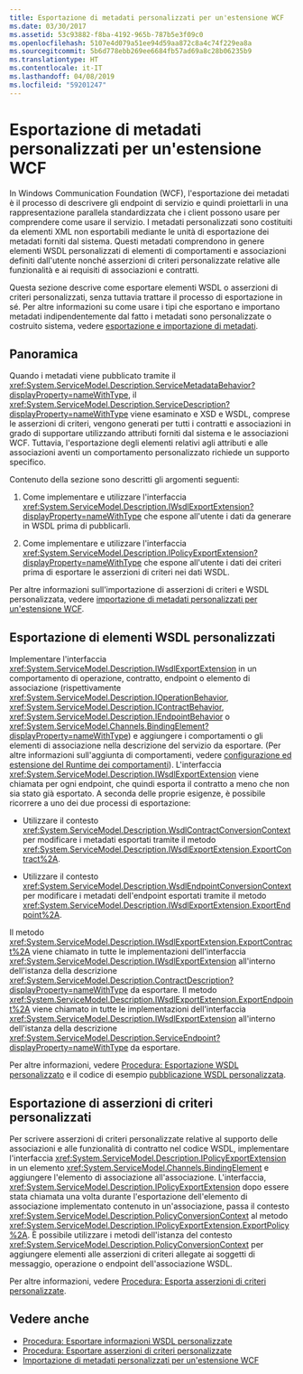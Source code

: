 ```yaml
---
title: Esportazione di metadati personalizzati per un'estensione WCF
ms.date: 03/30/2017
ms.assetid: 53c93882-f8ba-4192-965b-787b5e3f09c0
ms.openlocfilehash: 5107e4d079a51ee94d59aa872c8a4c74f229ea8a
ms.sourcegitcommit: 5b6d778ebb269ee6684fb57ad69a8c28b06235b9
ms.translationtype: HT
ms.contentlocale: it-IT
ms.lasthandoff: 04/08/2019
ms.locfileid: "59201247"
---
```

# <a name="exporting-custom-metadata-for-a-wcf-extension"></a>Esportazione di metadati personalizzati per un'estensione WCF
In Windows Communication Foundation (WCF), l'esportazione dei metadati è il processo di descrivere gli endpoint di servizio e quindi proiettarli in una rappresentazione parallela standardizzata che i client possono usare per comprendere come usare il servizio. I metadati personalizzati sono costituiti da elementi XML non esportabili mediante le unità di esportazione dei metadati forniti dal sistema. Questi metadati comprendono in genere elementi WSDL personalizzati di elementi di comportamenti e associazioni definiti dall'utente nonché asserzioni di criteri personalizzate relative alle funzionalità e ai requisiti di associazioni e contratti.  
  
 Questa sezione descrive come esportare elementi WSDL o asserzioni di criteri personalizzati, senza tuttavia trattare il processo di esportazione in sé. Per altre informazioni su come usare i tipi che esportano e importano metadati indipendentemente dal fatto i metadati sono personalizzate o costruito sistema, vedere [esportazione e importazione di metadati](../../../../docs/framework/wcf/feature-details/exporting-and-importing-metadata.md).  
  
## <a name="overview"></a>Panoramica  
 Quando i metadati viene pubblicato tramite il <xref:System.ServiceModel.Description.ServiceMetadataBehavior?displayProperty=nameWithType>, il <xref:System.ServiceModel.Description.ServiceDescription?displayProperty=nameWithType> viene esaminato e XSD e WSDL, comprese le asserzioni di criteri, vengono generati per tutti i contratti e associazioni in grado di supportare utilizzando attributi forniti dal sistema e le associazioni WCF. Tuttavia, l'esportazione degli elementi relativi agli attributi e alle associazioni aventi un comportamento personalizzato richiede un supporto specifico.  
  
 Contenuto della sezione sono descritti gli argomenti seguenti:  
  
1.  Come implementare e utilizzare l'interfaccia <xref:System.ServiceModel.Description.IWsdlExportExtension?displayProperty=nameWithType> che espone all'utente i dati da generare in WSDL prima di pubblicarli.  
  
2.  Come implementare e utilizzare l'interfaccia <xref:System.ServiceModel.Description.IPolicyExportExtension?displayProperty=nameWithType> che espone all'utente i dati dei criteri prima di esportare le asserzioni di criteri nei dati WSDL.  
  
 Per altre informazioni sull'importazione di asserzioni di criteri e WSDL personalizzata, vedere [importazione di metadati personalizzati per un'estensione WCF](../../../../docs/framework/wcf/extending/importing-custom-metadata-for-a-wcf-extension.md).  
  
## <a name="exporting-custom-wsdl-elements"></a>Esportazione di elementi WSDL personalizzati  
 Implementare l'interfaccia <xref:System.ServiceModel.Description.IWsdlExportExtension> in un comportamento di operazione, contratto, endpoint o elemento di associazione (rispettivamente <xref:System.ServiceModel.Description.IOperationBehavior>, <xref:System.ServiceModel.Description.IContractBehavior>, <xref:System.ServiceModel.Description.IEndpointBehavior> o <xref:System.ServiceModel.Channels.BindingElement?displayProperty=nameWithType>) e aggiungere i comportamenti o gli elementi di associazione nella descrizione del servizio da esportare. (Per altre informazioni sull'aggiunta di comportamenti, vedere [configurazione ed estensione del Runtime dei comportamenti](../../../../docs/framework/wcf/extending/configuring-and-extending-the-runtime-with-behaviors.md)). L'interfaccia <xref:System.ServiceModel.Description.IWsdlExportExtension> viene chiamata per ogni endpoint, che quindi esporta il contratto a meno che non sia stato già esportato. A seconda delle proprie esigenze, è possibile ricorrere a uno dei due processi di esportazione:  
  
-   Utilizzare il contesto <xref:System.ServiceModel.Description.WsdlContractConversionContext> per modificare i metadati esportati tramite il metodo <xref:System.ServiceModel.Description.IWsdlExportExtension.ExportContract%2A>.  
  
-   Utilizzare il contesto <xref:System.ServiceModel.Description.WsdlEndpointConversionContext> per modificare i metadati dell'endpoint esportati tramite il metodo <xref:System.ServiceModel.Description.IWsdlExportExtension.ExportEndpoint%2A>.  
  
 Il metodo <xref:System.ServiceModel.Description.IWsdlExportExtension.ExportContract%2A> viene chiamato in tutte le implementazioni dell'interfaccia <xref:System.ServiceModel.Description.IWsdlExportExtension> all'interno dell'istanza della descrizione <xref:System.ServiceModel.Description.ContractDescription?displayProperty=nameWithType> da esportare.  Il metodo <xref:System.ServiceModel.Description.IWsdlExportExtension.ExportEndpoint%2A> viene chiamato in tutte le implementazioni dell'interfaccia <xref:System.ServiceModel.Description.IWsdlExportExtension> all'interno dell'istanza della descrizione <xref:System.ServiceModel.Description.ServiceEndpoint?displayProperty=nameWithType> da esportare.  
  
 Per altre informazioni, vedere [Procedura: Esportazione WSDL personalizzato](../../../../docs/framework/wcf/extending/how-to-export-custom-wsdl.md) e il codice di esempio [pubblicazione WSDL personalizzata](../../../../docs/framework/wcf/samples/custom-wsdl-publication.md).  
  
## <a name="exporting-custom-policy-assertions"></a>Esportazione di asserzioni di criteri personalizzati  
 Per scrivere asserzioni di criteri personalizzate relative al supporto delle associazioni e alle funzionalità di contratto nel codice WSDL, implementare l'interfaccia <xref:System.ServiceModel.Description.IPolicyExportExtension> in un elemento <xref:System.ServiceModel.Channels.BindingElement> e aggiungere l'elemento di associazione all'associazione. L'interfaccia, <xref:System.ServiceModel.Description.IPolicyExportExtension> dopo essere stata chiamata una volta durante l'esportazione dell'elemento di associazione implementato contenuto in un'associazione, passa il contesto <xref:System.ServiceModel.Description.PolicyConversionContext> al metodo <xref:System.ServiceModel.Description.IPolicyExportExtension.ExportPolicy%2A>. È possibile utilizzare i metodi dell'istanza del contesto <xref:System.ServiceModel.Description.PolicyConversionContext> per aggiungere elementi alle asserzioni di criteri allegate ai soggetti di messaggio, operazione o endpoint dell'associazione WSDL.  
  
 Per altre informazioni, vedere [Procedura: Esporta asserzioni di criteri personalizzate](../../../../docs/framework/wcf/extending/how-to-export-custom-policy-assertions.md).  
  
## <a name="see-also"></a>Vedere anche

- [Procedura: Esportare informazioni WSDL personalizzate](../../../../docs/framework/wcf/extending/how-to-export-custom-wsdl.md)
- [Procedura: Esportare asserzioni di criteri personalizzate](../../../../docs/framework/wcf/extending/how-to-export-custom-policy-assertions.md)
- [Importazione di metadati personalizzati per un'estensione WCF](../../../../docs/framework/wcf/extending/importing-custom-metadata-for-a-wcf-extension.md)
